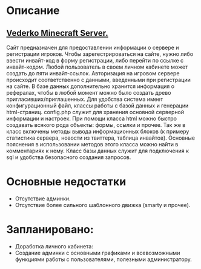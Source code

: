 <h1>Описание</h1>

<h2><a href="vederko.org">Vederko Minecraft Server.</a></h2>
<p>Сайт предназначен для предоставлении информации о сервере и регистрации игроков.
Чтобы зарегестрироваться на сайте, нужно либо ввести инвайт-код в форму регистрации, либо перейти по ссылке с инвайт-кодом. Любой пользователь в  своем личном кабинете может создать до пяти инвайт-ссылок. Авторизация на игровом сервере происходит соответственно  с данными, введенными при регистрации на сайте. 
В базе данных дополнительно хранится информация о рефералах, чтобы в любой момент можно было создать древо пригласивших/приглашенных.  Для удобства система имеет конфигурационный файл, классы работы с базой данных и генерации html-страниц. 
config.php служит для хранения основной серверной информации и настроек.
При помощи класса html можно быстро создавать всякого рода объекты: формы, ссылки и прочее. Так же в класс включены методы вывода информационных блоков (к примеру статистика сервера, новости из твиттера, таблица инвайтов). Основные пояснения в использовании методов этого класса можно найти в комментариях к нему. 
Класс базы данных служит для подключения к sql и удобства безопасного создания запросов.</p>

<h1>Основные недостатки</h1>
<ul><li>Отсутствие админки.</li><li>Отсутствие более сильного шаблонного движка (smarty и прочее).</li></ul>
<h1>Запланировано:</h1>
	<ul><li>Доработка личного кабинета:
		</li>
	<li>Создание админки с основными графиками и всевозможными функциями  работы с пользователями, полезными администратору.</li>
</ul>